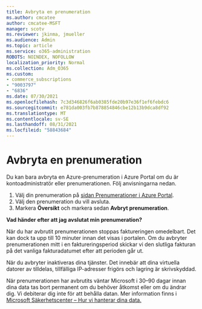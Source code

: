 ```yaml
---
title: Avbryta en prenumeration
ms.author: cmcatee
author: cmcatee-MSFT
manager: scotv
ms.reviewer: jkinma, jmueller
ms.audience: Admin
ms.topic: article
ms.service: o365-administration
ROBOTS: NOINDEX, NOFOLLOW
localization_priority: Normal
ms.collection: Adm_O365
ms.custom:
- commerce_subscriptions
- "9003797"
- "6836"
ms.date: 07/30/2021
ms.openlocfilehash: 7c3d346826f6ab0385fde20b97e36f1ef6febdc6
ms.sourcegitcommit: e781da003fb7b878854846cbe12b13b9dca8df92
ms.translationtype: MT
ms.contentlocale: sv-SE
ms.lasthandoff: 08/31/2021
ms.locfileid: "58843684"
---
```

# <a name="how-to-cancel-a-subscription"></a>Avbryta en prenumeration

Du kan bara avbryta en Azure-prenumeration i Azure Portal om du är kontoadministratör eller prenumerationen. Följ anvisningarna nedan.

1. Välj din prenumeration på [sidan Prenumerationer i Azure Portal](https://ms.portal.azure.com/#blade/Microsoft_Azure_Billing/SubscriptionsBlade).
2. Välj den prenumeration du vill avsluta.
3. Markera **Översikt** och markera sedan **Avbryt prenumeration**.

**Vad händer efter att jag avslutat min prenumeration?**

När du har avbrutit prenumerationen stoppas faktureringen omedelbart. Det kan dock ta upp till 10 minuter innan det visas i portalen. Om du avbryter prenumerationen mitt i en faktureringsperiod skickar vi den slutliga fakturan på det vanliga fakturadatumet efter att perioden går ut.

När du avbryter inaktiveras dina tjänster. Det innebär att dina virtuella datorer av tilldelas, tillfälliga IP-adresser frigörs och lagring är skrivskyddad.

När prenumerationen har avbrutits väntar Microsoft i 30–90 dagar innan dina data tas bort permanent om du behöver åtkomst eller om du ändrar dig. Vi debiterar dig inte för att behålla datan. Mer information finns i [Microsoft Säkerhetscenter – Hur vi hanterar dina data.](https://www.microsoft.com/trust-center/privacy/data-management#leave)

